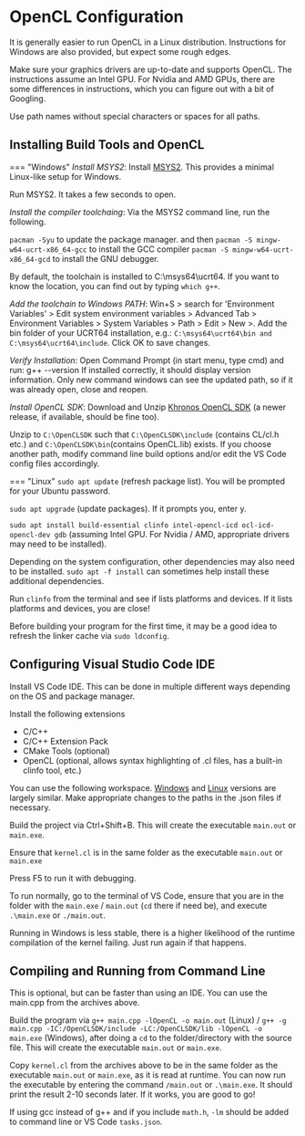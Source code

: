# OpenCL Configuration

It is generally easier to run OpenCL in a Linux distribution. Instructions for Windows are also provided, but expect some rough edges.

Make sure your graphics drivers are up-to-date and supports OpenCL. The instructions assume an Intel GPU. For Nvidia and AMD GPUs, there are some differences in instructions, which you can figure out with a bit of Googling.

Use path names without special characters or spaces for all paths.

## Installing Build Tools and OpenCL

=== "Windows"
  *Install MSYS2*: Install [MSYS2](https://github.com/msys2/msys2-installer/releases/download/2025-08-30/msys2-x86_64-20250830.exe). This provides a minimal Linux-like setup for Windows.

  Run MSYS2. It takes a few seconds to open.

  *Install the compiler toolchaing*: Via the MSYS2 command line, run the following.

  `pacman -Syu` to update the package manager.
  and then
  `pacman -S mingw-w64-ucrt-x86_64-gcc` to install the GCC compiler
  `pacman -S mingw-w64-ucrt-x86_64-gcd` to install the GNU debugger.

  By default, the toolchain is installed to C:\msys64\ucrt64. If you want to know the location, you can find out by typing `which g++`.

  *Add the toolchain to Windows PATH*: Win+S > search for 'Environment Variables' > Edit system environment variables > Advanced Tab > Environment Variables > System Variables > Path > Edit > New >. Add the bin folder of your UCRT64 installation, e.g.: `C:\msys64\ucrt64\bin and C:\msys64\ucrt64\include`. Click OK to save changes.

  *Verify Installation*: Open Command Prompt (in start menu, type cmd) and run: g++ --version
  If installed correctly, it should display version information. Only new command windows can see the updated path, so if it was already open, close and reopen.

  *Install OpenCL SDK*: Download and Unzip [Khronos OpenCL SDK](https://github.com/KhronosGroup/OpenCL-SDK/releases/download/v2025.07.23/OpenCL-SDK-v2025.07.23-Win-x64.zip) (a newer release, if available, should be fine too).

  Unzip to `C:\OpenCLSDK` such that `C:\OpenCLSDK\include` (contains CL/cl.h etc.) and `C:\OpenCLSDK\bin`(contains OpenCL.lib) exists. If you choose another path, modify command line build options and/or edit the VS Code config files accordingly.

=== "Linux"
  `sudo apt update` (refresh package list). You will be prompted for your Ubuntu password.

  `sudo apt upgrade` (update packages). If it prompts you, enter y.

  `sudo apt install build-essential clinfo intel-opencl-icd ocl-icd-opencl-dev gdb` (assuming Intel GPU. For Nvidia / AMD, appropriate drivers may need to be installed).
  
  Depending on the system configuration, other dependencies may also need to be installed. `sudo apt -f install` can sometimes help install these additional dependencies.

  Run `clinfo` from the terminal and see if lists platforms and devices. If it lists platforms and devices, you are close!

  Before building your program for the first time, it may be a good idea to refresh the linker cache via `sudo ldconfig`.

## Configuring Visual Studio Code IDE

Install VS Code IDE. This can be done in multiple different ways depending on the OS and package manager.

Install the following extensions

* C/C++
* C/C++ Extension Pack
* CMake Tools (optional)
* OpenCL (optional, allows syntax highlighting of .cl files, has a built-in clinfo tool, etc.)

You can use the following workspace. [Windows](../code_templates/Assignment_3/Asst3_OpenCL_Win.zip) and [Linux](../code_templates/Assignment_3/Asst3_OpenCL_Lin.zip) versions are largely similar. Make appropriate changes to the paths in the .json files if necessary.

Build the project via Ctrl+Shift+B. This will create the executable `main.out` or `main.exe`.

Ensure that `kernel.cl` is in the same folder as the executable `main.out` or `main.exe`

Press F5 to run it with debugging.

To run normally, go to the terminal of VS Code, ensure that you are in the folder with the `main.exe` / `main.out` (`cd` there if need be), and execute `.\main.exe` or `./main.out`.

Running in Windows is less stable, there is a higher likelihood of the runtime compilation of the kernel failing. Just run again if that happens.

## Compiling and Running from Command Line

This is optional, but can be faster than using an IDE. You can use the main.cpp from the archives above.

Build the program via `g++ main.cpp -lOpenCL -o main.out` (Linux) / `g++ -g main.cpp -IC:/OpenCLSDK/include -LC:/OpenCLSDK/lib -lOpenCL -o main.exe` (Windows), after doing a `cd` to the folder/directory with the source file. This will create the executable `main.out` or `main.exe`.

Copy `kernel.cl` from the archives above to be in the same folder as the executable `main.out` or `main.exe`, as it is read at runtime. You can now run the executable by entering the command `/main.out` or `.\main.exe`. It should print the result 2-10 seconds later. If it works, you are good to go!

If using gcc instead of g++ and if you include `math.h`, `-lm` should be added to command line or VS Code `tasks.json`.
